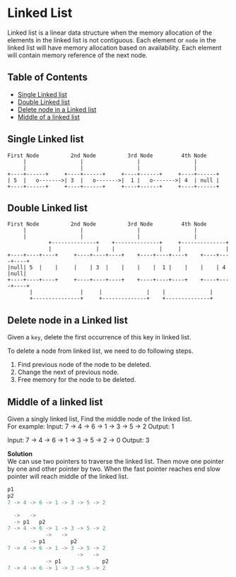 # Linked List
Linked list is a linear data structure when the memory allocation of the elements in the linked list is not contiguous. 
Each element or `node` in the linked list will have memory allocation based on availability. Each element will contain memory reference of the next node.

## Table of Contents
- [Single Linked list](#single-linked-list)
- [Double Linked list](#double-linked-list)
- [Delete node in a Linked list](#delete-node-in-a-linked-list)
- [Middle of a linked list ](#middle-of-a-linked-list)

## Single Linked list
```
First Node          2nd Node          3rd Node         4th Node
     |                 |                 |                 |
     |                 |                 |                 |
+----+------+     +----+------+     +----+------+     +----+------+
| 5  |   o------->| 3  |   o------->|  1 |   o------->| 4  | null |
+----+------+     +----+------+     +----+------+     +----+------+
```



## Double Linked list
```
First Node          2nd Node          3rd Node         4th Node
     |                 |                 |                 |
     |                 |                 |                 |
             +--------------+    +--------------+     +--------------+
             |              |    |              |     |              |
+----+----+----+     +----+----+----+    +----+----+----+    +----+----+----+
|null| 5  |    |     |    | 3  |    |    |    |  1 |    |    |    | 4  |null|
+----+----+----+     +----+----+----+    +----+----+----+    +----+----+----+
       |               |     |              |    |              |
       +---------------+     +--------------+    +--------------+
```
## Delete node in a Linked list
Given a `key`, delete the first occurrence of this key in linked list.

To delete a node from linked list, we need to do following steps.
1) Find previous node of the node to be deleted.
2) Change the next of previous node.
3) Free memory for the node to be deleted.

## Middle of a linked list 
Given a singly linked list, Find the middle node of the linked list.\
For example:
Input: 7 -> 4 -> 6 -> 1 -> 3 -> 5 -> 2
Output: 1

Input: 7 -> 4 -> 6 -> 1 -> 3 -> 5 -> 2 -> 0
Output: 3

**Solution**\
We can use two pointers to traverse the linked list. Then move one pointer by 
one and other pointer by two. When the fast pointer reaches end slow pointer will 
reach middle of the linked list.

```python
p1
p2
7 -> 4 -> 6 -> 1 -> 3 -> 5 -> 2

  ->   ->
  -> p1   p2
7 -> 4 -> 6 -> 1 -> 3 -> 5 -> 2
            ->   ->
       -> p1        p2
7 -> 4 -> 6 -> 1 -> 3 -> 5 -> 2
                      ->   ->
            -> p1             p2
7 -> 4 -> 6 -> 1 -> 3 -> 5 -> 2
```
